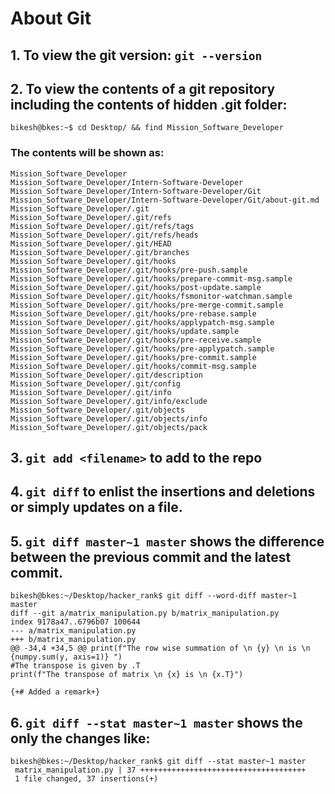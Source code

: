 # About Git

## 1. To view the git version: `git --version`

## 2. To view the contents of a git repository including the contents of hidden .git folder:
```
bikesh@bkes:~$ cd Desktop/ && find Mission_Software_Developer
```
### The contents will be shown as:
```
Mission_Software_Developer
Mission_Software_Developer/Intern-Software-Developer
Mission_Software_Developer/Intern-Software-Developer/Git
Mission_Software_Developer/Intern-Software-Developer/Git/about-git.md
Mission_Software_Developer/.git
Mission_Software_Developer/.git/refs
Mission_Software_Developer/.git/refs/tags
Mission_Software_Developer/.git/refs/heads
Mission_Software_Developer/.git/HEAD
Mission_Software_Developer/.git/branches
Mission_Software_Developer/.git/hooks
Mission_Software_Developer/.git/hooks/pre-push.sample
Mission_Software_Developer/.git/hooks/prepare-commit-msg.sample
Mission_Software_Developer/.git/hooks/post-update.sample
Mission_Software_Developer/.git/hooks/fsmonitor-watchman.sample
Mission_Software_Developer/.git/hooks/pre-merge-commit.sample
Mission_Software_Developer/.git/hooks/pre-rebase.sample
Mission_Software_Developer/.git/hooks/applypatch-msg.sample
Mission_Software_Developer/.git/hooks/update.sample
Mission_Software_Developer/.git/hooks/pre-receive.sample
Mission_Software_Developer/.git/hooks/pre-applypatch.sample
Mission_Software_Developer/.git/hooks/pre-commit.sample
Mission_Software_Developer/.git/hooks/commit-msg.sample
Mission_Software_Developer/.git/description
Mission_Software_Developer/.git/config
Mission_Software_Developer/.git/info
Mission_Software_Developer/.git/info/exclude
Mission_Software_Developer/.git/objects
Mission_Software_Developer/.git/objects/info
Mission_Software_Developer/.git/objects/pack
```

## 3. `git add <filename>` to add to the repo

## 4. `git diff` to enlist the insertions and deletions or simply updates on a file.

## 5. `git diff master~1 master` shows the difference between the previous commit and the latest commit.
```
bikesh@bkes:~/Desktop/hacker_rank$ git diff --word-diff master~1 master
diff --git a/matrix_manipulation.py b/matrix_manipulation.py
index 9178a47..6796b07 100644
--- a/matrix_manipulation.py
+++ b/matrix_manipulation.py
@@ -34,4 +34,5 @@ print(f"The row wise summation of \n {y} \n is \n {numpy.sum(y, axis=1)} ")
#The transpose is given by .T
print(f"The transpose of matrix \n {x} is \n {x.T}")

{+# Added a remark+}
```

## 6. `git diff --stat master~1 master` shows the only the changes like:
```
bikesh@bkes:~/Desktop/hacker_rank$ git diff --stat master~1 master
 matrix_manipulation.py | 37 +++++++++++++++++++++++++++++++++++++
 1 file changed, 37 insertions(+)
```

